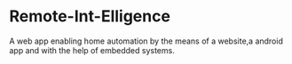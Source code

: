 # Remote-Int-Elligence
A web app enabling home automation by the means of a website,a android app and with the help of embedded systems.
